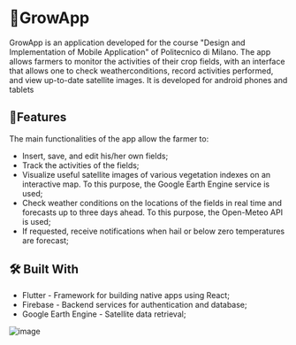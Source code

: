# 📱GrowApp
GrowApp is an application developed for the course "Design and Implementation of Mobile 
Application" of Politecnico di Milano. The app allows farmers to monitor the activities
of their crop fields, with an interface that allows one to check weatherconditions,
record activities performed, and view up-to-date satellite images. It is developed for
android phones and tablets

## 🌟Features
The main functionalities of the app allow the farmer to:
 - Insert, save, and edit his/her own fields;
 - Track the activities of the fields;
 - Visualize useful satellite images of various vegetation indexes on an interactive map.
 To this purpose, the Google Earth Engine service is used;
 - Check weather conditions on the locations of the fields in real time and forecasts up
 to three days ahead. To this purpose, the Open-Meteo API is used;
 - If requested, receive notifications when hail or below zero temperatures are forecast;

## 🛠️ Built With
 - Flutter - Framework for building native apps using React;
 - Firebase - Backend services for authentication and database;
 - Google Earth Engine - Satellite data retrieval;



 ![image](https://github.com/user-attachments/assets/d1407fbe-c42f-4cf6-8093-340b1f1e19f1)
